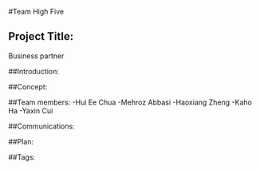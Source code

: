 #Team High Five
## Project Title: 
Business partner

##Introduction:

##Concept: 

##Team members: 
-Hui Ee Chua
-Mehroz Abbasi
-Haoxiang Zheng
-Kaho Ha
-Yaxin Cui

##Communications:

##Plan: 

##Tags: 
